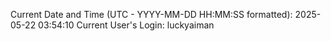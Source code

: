 Current Date and Time (UTC - YYYY-MM-DD HH:MM:SS formatted): 2025-05-22 03:54:10
Current User's Login: luckyaiman
